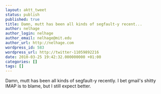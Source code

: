 ```yaml
---
layout: aktt_tweet
status: publish
published: true
title: Damn, mutt has been all kinds of segfault-y recent...
author: nelhage
author_login: nelhage
author_email: nelhage@mit.edu
author_url: http://nelhage.com
wordpress_id: 583
wordpress_url: http://twitter-11059892216
date: 2010-03-25 19:42:32.000000000 +01:00
categories: []
tags: []
---
```

Damn, mutt has been all kinds of segfault-y recently. I bet gmail's
shitty IMAP is to blame, but I still expect better.
